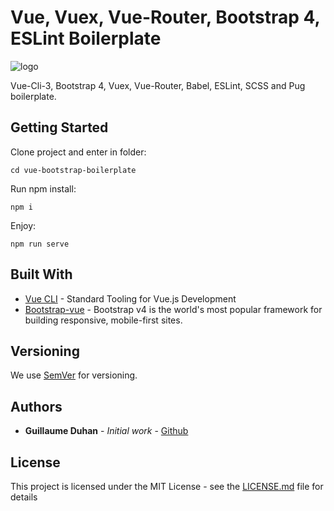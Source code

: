 # Vue, Vuex, Vue-Router, Bootstrap 4, ESLint Boilerplate

![logo](https://myhappyagency.com/blog/wp-content/uploads/2019/10/vue-bootstrap-vuex-eslint.png)

Vue-Cli-3, Bootstrap 4, Vuex, Vue-Router, Babel, ESLint, SCSS and Pug boilerplate.

## Getting Started

Clone project and enter in folder:

```
cd vue-bootstrap-boilerplate
```

Run npm install:

```
npm i
```
Enjoy:

```
npm run serve
```


## Built With

* [Vue CLI](https://cli.vuejs.org/) - Standard Tooling for Vue.js Development
* [Bootstrap-vue](https://bootstrap-vue.js.org/) - Bootstrap v4 is the world's most popular framework for building responsive, mobile-first sites.

## Versioning

We use [SemVer](http://semver.org/) for versioning.

## Authors

* **Guillaume Duhan** - *Initial work* - [Github](https://github.com/guillaumeduhan)

## License

This project is licensed under the MIT License - see the [LICENSE.md](LICENSE.md) file for details
